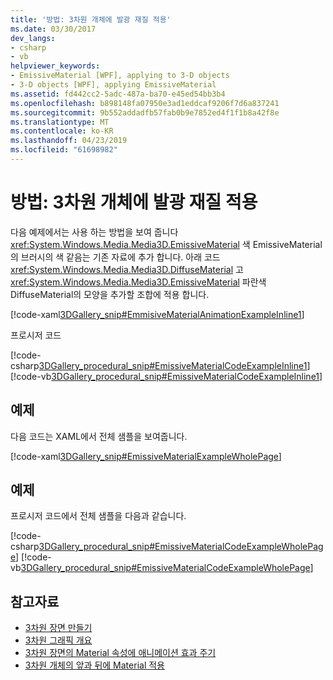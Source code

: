 ```yaml
---
title: '방법: 3차원 개체에 발광 재질 적용'
ms.date: 03/30/2017
dev_langs:
- csharp
- vb
helpviewer_keywords:
- EmissiveMaterial [WPF], applying to 3-D objects
- 3-D objects [WPF], applying EmissiveMaterial
ms.assetid: fd442cc2-5adc-487a-ba70-e45ed54bb3b4
ms.openlocfilehash: b898148fa07950e3ad1eddcaf9206f7d6a837241
ms.sourcegitcommit: 9b552addadfb57fab0b9e7852ed4f1f1b8a42f8e
ms.translationtype: MT
ms.contentlocale: ko-KR
ms.lasthandoff: 04/23/2019
ms.locfileid: "61698982"
---
```

# <a name="how-to-apply-emissive-material-to-a-3-d-object"></a>방법: 3차원 개체에 발광 재질 적용
다음 예제에서는 사용 하는 방법을 보여 줍니다 <xref:System.Windows.Media.Media3D.EmissiveMaterial> 색 EmissiveMaterial의 브러시의 색 같음는 기존 자료에 추가 합니다. 아래 코드 <xref:System.Windows.Media.Media3D.DiffuseMaterial> 고 <xref:System.Windows.Media.Media3D.EmissiveMaterial> 파란색 DiffuseMaterial의 모양을 추가할 조합에 적용 합니다.  
  
 [!code-xaml[3DGallery_snip#EmmisiveMaterialAnimationExampleInline1](~/samples/snippets/csharp/VS_Snippets_Wpf/3DGallery_snip/CS/EmissiveMaterialExample.xaml#emmisivematerialanimationexampleinline1)]  
  
 프로시저 코드  
  
 [!code-csharp[3DGallery_procedural_snip#EmissiveMaterialCodeExampleInline1](~/samples/snippets/csharp/VS_Snippets_Wpf/3DGallery_procedural_snip/CSharp/EmissiveMaterialExample.cs#emissivematerialcodeexampleinline1)]
 [!code-vb[3DGallery_procedural_snip#EmissiveMaterialCodeExampleInline1](~/samples/snippets/visualbasic/VS_Snippets_Wpf/3DGallery_procedural_snip/visualbasic/emissivematerialexample.vb#emissivematerialcodeexampleinline1)]  
  
## <a name="example"></a>예제  
 다음 코드는 XAML에서 전체 샘플을 보여줍니다.  
  
 [!code-xaml[3DGallery_snip#EmissiveMaterialExampleWholePage](~/samples/snippets/csharp/VS_Snippets_Wpf/3DGallery_snip/CS/EmissiveMaterialExample.xaml#emissivematerialexamplewholepage)]  
  
## <a name="example"></a>예제  
 프로시저 코드에서 전체 샘플을 다음과 같습니다.  
  
 [!code-csharp[3DGallery_procedural_snip#EmissiveMaterialCodeExampleWholePage](~/samples/snippets/csharp/VS_Snippets_Wpf/3DGallery_procedural_snip/CSharp/EmissiveMaterialExample.cs#emissivematerialcodeexamplewholepage)]
 [!code-vb[3DGallery_procedural_snip#EmissiveMaterialCodeExampleWholePage](~/samples/snippets/visualbasic/VS_Snippets_Wpf/3DGallery_procedural_snip/visualbasic/emissivematerialexample.vb#emissivematerialcodeexamplewholepage)]  
  
## <a name="see-also"></a>참고자료

- [3차원 장면 만들기](how-to-create-a-3-d-scene.md)
- [3차원 그래픽 개요](3-d-graphics-overview.md)
- [3차원 장면의 Material 속성에 애니메이션 효과 주기](how-to-animate-material-properties-in-a-3-d-scene.md)
- [3차원 개체의 앞과 뒤에 Material 적용](how-to-apply-material-to-the-front-and-back-of-a-3-d-object.md)
